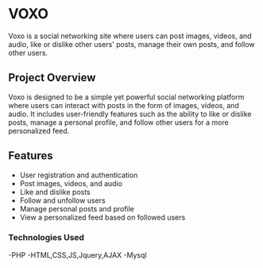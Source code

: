 # VOXO
Voxo is a social networking site where users can post images, videos, and audio, like or dislike other users' posts, manage their own posts, and follow other users.
## Project Overview
Voxo is designed to be a simple yet powerful social networking platform where users can interact with posts in the form of images, videos, and audio. It includes user-friendly features such as the ability to like or dislike posts, manage a personal profile, and follow other users for a more personalized feed.
## Features
- User registration and authentication
- Post images, videos, and audio
- Like and dislike posts
- Follow and unfollow users
- Manage personal posts and profile
- View a personalized feed based on followed users

### **Technologies Used**
-PHP
-HTML,CSS,JS,Jquery,AJAX
-Mysql

